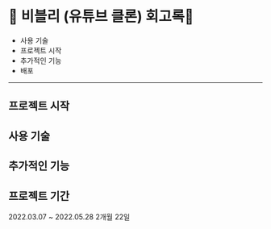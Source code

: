 # 👀 비블리 (유튜브 클론) 회고록💭

- 사용 기술
- 프로젝트 시작
- 추가적인 기능
- 배포

---

## 프로젝트 시작

## 사용 기술

## 추가적인 기능

## 프로젝트 기간

2022.03.07 ~ 2022.05.28
2개월 22일
